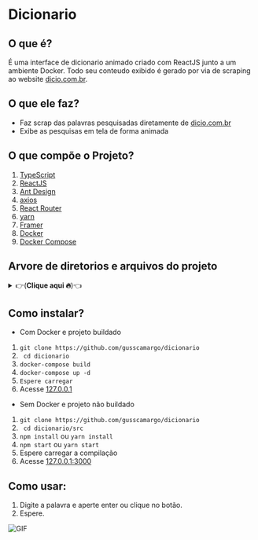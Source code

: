 # Dicionario

## O que é?
É uma interface de dicionario animado criado com ReactJS junto a um ambiente Docker. Todo seu conteudo exibido é gerado por via de scraping ao website [dicio.com.br](dicio.com.br).

## O que ele faz?
- Faz scrap das palavras pesquisadas diretamente de [dicio.com.br](https://dicio.com.br/)
- Exibe as pesquisas em tela de forma animada

## O que compõe o Projeto?
1. [TypeScript](https://www.typescriptlang.org/)
2. [ReactJS](https://pt-br.reactjs.org/)
3. [Ant Design](https://ant.design/)
4. [axios](https://axios-http.com/ptbr/docs/intro)
5. [React Router](https://reactrouter.com/)
6. [yarn](https://yarnpkg.com/)
7. [Framer](https://www.framer.com/)
8. [Docker](https://www.docker.com/)
9. [Docker Compose](https://docs.docker.com/compose/)

## Arvore de diretorios e arquivos do projeto
<details>
  <summary>👉(<strong>Clique aqui 🔥</strong>)👈</summary>

  ```
  .
  ├── README.md
  ├── builds
  │   └── nodejs.Dockerfile
  ├── docker-compose.yml
  └── src
      ├── README.md
      ├── package.json
      ├── public
      │   ├── favicon.ico
      │   ├── index.html
      │   ├── logo192.png
      │   ├── logo512.png
      │   ├── manifest.json
      │   └── robots.txt
      ├── src
      │   ├── components
      │   │   ├── App.tsx
      │   │   ├── BarraPesquisa.tsx
      │   │   ├── Conteudo
      │   │   │   ├── Classe.tsx
      │   │   │   ├── Etimologia.tsx
      │   │   │   ├── Item.tsx
      │   │   │   ├── Palavra.tsx
      │   │   │   ├── Significados.tsx
      │   │   │   ├── Sinonimos.tsx
      │   │   │   └── index.tsx
      │   │   ├── Home.tsx
      │   │   └── home.css
      │   ├── index.css
      │   ├── index.tsx
      │   ├── reportWebVitals.ts
      │   ├── services
      │   │   ├── requests.ts
      │   │   └── utils.ts
      │   └── types
      │       └── index.ts
      ├── tsconfig.json
      ├── yarn-error.log
      └── yarn.lock
  ```

</details>

## Como instalar?
- Com Docker e projeto buildado
1. ```git clone https://github.com/gusscamargo/dicionario```
2. ``` cd dicionario```
3. ```docker-compose build```
4. ```docker-compose up -d```
5. ```Espere carregar```
6. Acesse [127.0.0.1](http://127.0.0.1/)

- Sem Docker e projeto não buildado
1. ```git clone https://github.com/gusscamargo/dicionario```
2. ``` cd dicionario/src```
3. ```npm install``` ou ```yarn install```
4. ```npm start``` ou ```yarn start```
5. Espere carregar a compilação
6. Acesse [127.0.0.1:3000](http://127.0.0.1:3000/)

## Como usar:
1. Digite a palavra e aperte enter ou clique no botão.
2. Espere.


![GIF](https://i.imgur.com/wTjBxkg.gif)
